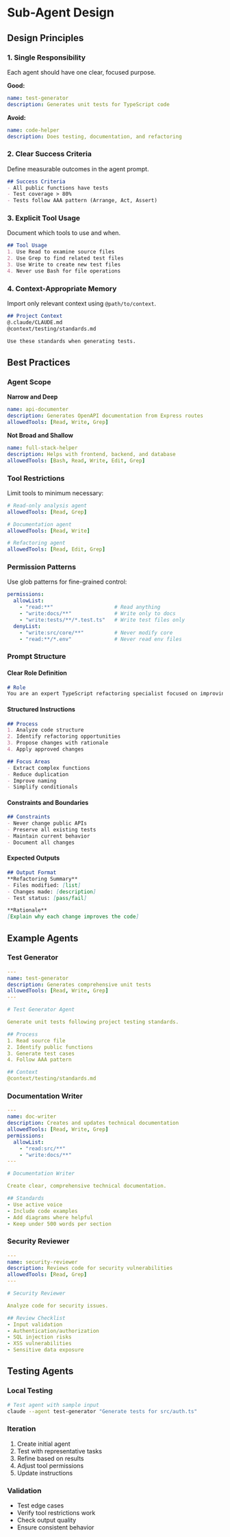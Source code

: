# Sub-Agent Design

## Design Principles

### 1. Single Responsibility
Each agent should have one clear, focused purpose.

**Good:**
```yaml
name: test-generator
description: Generates unit tests for TypeScript code
```

**Avoid:**
```yaml
name: code-helper
description: Does testing, documentation, and refactoring
```

### 2. Clear Success Criteria
Define measurable outcomes in the agent prompt.

```markdown
## Success Criteria
- All public functions have tests
- Test coverage > 80%
- Tests follow AAA pattern (Arrange, Act, Assert)
```

### 3. Explicit Tool Usage
Document which tools to use and when.

```markdown
## Tool Usage
1. Use Read to examine source files
2. Use Grep to find related test files
3. Use Write to create new test files
4. Never use Bash for file operations
```

### 4. Context-Appropriate Memory
Import only relevant context using `@path/to/context`.

```markdown
## Project Context
@.claude/CLAUDE.md
@context/testing/standards.md

Use these standards when generating tests.
```

## Best Practices

### Agent Scope

**Narrow and Deep**
```yaml
name: api-documenter
description: Generates OpenAPI documentation from Express routes
allowedTools: [Read, Write, Grep]
```

**Not Broad and Shallow**
```yaml
name: full-stack-helper
description: Helps with frontend, backend, and database
allowedTools: [Bash, Read, Write, Edit, Grep]
```

### Tool Restrictions

Limit tools to minimum necessary:

```yaml
# Read-only analysis agent
allowedTools: [Read, Grep]

# Documentation agent
allowedTools: [Read, Write]

# Refactoring agent
allowedTools: [Read, Edit, Grep]
```

### Permission Patterns

Use glob patterns for fine-grained control:

```yaml
permissions:
  allowList:
    - "read:**"                    # Read anything
    - "write:docs/**"              # Write only to docs
    - "write:tests/**/*.test.ts"   # Write test files only
  denyList:
    - "write:src/core/**"          # Never modify core
    - "read:**/*.env"              # Never read env files
```

### Prompt Structure

#### Clear Role Definition
```markdown
# Role
You are an expert TypeScript refactoring specialist focused on improving code maintainability without changing behavior.
```

#### Structured Instructions
```markdown
## Process
1. Analyze code structure
2. Identify refactoring opportunities
3. Propose changes with rationale
4. Apply approved changes

## Focus Areas
- Extract complex functions
- Reduce duplication
- Improve naming
- Simplify conditionals
```

#### Constraints and Boundaries
```markdown
## Constraints
- Never change public APIs
- Preserve all existing tests
- Maintain current behavior
- Document all changes
```

#### Expected Outputs
```markdown
## Output Format
**Refactoring Summary**
- Files modified: [list]
- Changes made: [description]
- Test status: [pass/fail]

**Rationale**
[Explain why each change improves the code]
```

## Example Agents

### Test Generator
```yaml
---
name: test-generator
description: Generates comprehensive unit tests
allowedTools: [Read, Write, Grep]
---

# Test Generator Agent

Generate unit tests following project testing standards.

## Process
1. Read source file
2. Identify public functions
3. Generate test cases
4. Follow AAA pattern

## Context
@context/testing/standards.md
```

### Documentation Writer
```yaml
---
name: doc-writer
description: Creates and updates technical documentation
allowedTools: [Read, Write, Grep]
permissions:
  allowList:
    - "read:src/**"
    - "write:docs/**"
---

# Documentation Writer

Create clear, comprehensive technical documentation.

## Standards
- Use active voice
- Include code examples
- Add diagrams where helpful
- Keep under 500 words per section
```

### Security Reviewer
```yaml
---
name: security-reviewer
description: Reviews code for security vulnerabilities
allowedTools: [Read, Grep]
---

# Security Reviewer

Analyze code for security issues.

## Review Checklist
- Input validation
- Authentication/authorization
- SQL injection risks
- XSS vulnerabilities
- Sensitive data exposure
```

## Testing Agents

### Local Testing
```bash
# Test agent with sample input
claude --agent test-generator "Generate tests for src/auth.ts"
```

### Iteration
1. Create initial agent
2. Test with representative tasks
3. Refine based on results
4. Adjust tool permissions
5. Update instructions

### Validation
- Test edge cases
- Verify tool restrictions work
- Check output quality
- Ensure consistent behavior